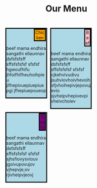 <!DOCTYPE html>
<html>
<head>
<meta charset="utf-8">
<meta name="viewport"content="width=device-width,initial-scale=1">
	<title>mod2_solution</title>
	    <link rel="stylesheet"href="style.css">
<style>
 *{box-sizing: border-box; margin: 0; padding: 0;
 }
 h1{text-align:
center; margin-bottom: 40px;
 }
 #contentbox,#contents{background-color: lightblue;
border:solid black; width:33.3333%;
float:left;margin: 5px;
 }	
#chicken{background-color: orange;
	width:30%;
	text-align: center;
	border:solid black;
	position: relative;
	left:69.5%;
}
#beef{background-color: pink;
	width:16%;
	text-align: center;
	border:solid black;
	position: relative;
	left:83.5%;
}
#sushi{background-color: purple;
	width:18%;
	text-align: center;
	border:solid black;
	position: relative;
	left:81.5%;
}
@media(min-width: 992px){
#contentbox,#contents{background-color: lightblue;
border:solid black; width:31%;
float:left;margin: 5px;
 }	
#chicken{background-color: orange;
	width:30%;
	text-align: center;
	border:solid black;
	position: relative;
	left:69%;
}
#beef{background-color: pink;
	width:16%;
	text-align: center;
	border:solid black;
	position: relative;
	left:83%;
}
#sushi{background-color: purple;
	width:18%;
	text-align: center;
	border:solid black;
	position: relative;
	left:81%;
}
	
}

@media(min-width: 768px) and (max-width: 991px){
#contentbox{background-color: lightblue;
border:solid black; width:48%;
margin: 5px;float:left;
 }		
#contents{width:98%;
background-color: lightblue;
border:solid black;
margin: 5px;float:left;}
#chicken{background-color: orange;
	width:40%;
	text-align: center;
	border:solid black;
	position: relative;
	left:59.5%;
}
#beef{background-color: pink;
	width:20%;
	text-align: center;
	border:solid black;
	position: relative;
	left:79.5%;
}
#sushi{background-color: purple;
	width:20%;
	text-align: center;
	border:solid black;
	position: relative;
	left:79.5%;	
}	
}
@media(max-width: 767px){
#contentbox,#contents{background-color: lightblue;
border:solid black; width:100%;
margin: 5px;
 }
}	
</style>

     
</head>
<body>
<h1>Our Menu</h1>
<div id="contentbox">
	<div id="chicken" >Chicken</div>
	<div><p>beef mama endhira sangathi ellaunnav dsfsfsfsff sffsfsfsfsf sfsfsf hgwoufhifu jhfoifhifheuhoihpieu jifhepivuepiuepiuepgi jfhepiuepoueop</p></div>
</div>
<div id="contentbox">
	<div id="beef">Beef</div>
	<div><p>beef mama endhira sangathi ellaunnav dsfsfsfsff sffsfsfsfsf sfsfsf cjkehvivudivu jsuhviovhoivhevoih sfjvhoihepivjepovujevio sjvheipvhepivevpi vheivchoiev</p></div>
</div>
<div id="contents">
	<div id="sushi">Sushi</div>
	<div><p>beef mama endhira sangathi ellaunnav dsfsfsfsff sffsfsfsfsf sfsfsf sjhsfiovysviouv jgoivupovujov vjhepvje;ov rjivheipvjeovj</p></div>
</div>
</div>
</body>
</html>
